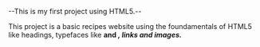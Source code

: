 --This is my first project using HTML5.--

This project is a basic recipes website using the foundamentals of HTML5 like headings, typefaces like <strong> and <em>, links and images.